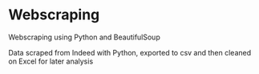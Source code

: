 # Webscraping
Webscraping using Python and BeautifulSoup

Data scraped from Indeed with Python, exported to csv and then cleaned on Excel for later analysis
